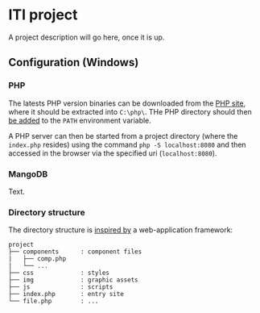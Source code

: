 # ITI project

A project description will go here, once it is up.

## Configuration (Windows)

### PHP

The latests PHP version binaries can be downloaded from the [PHP site][1], where it should be extracted into `C:\php\`. THe PHP directory should then [be added][2] to the `PATH` environment variable.

A PHP server can then be started from a project directory (where the `index.php` resides) using the command `php -S localhost:8080` and then accessed in the browser via the specified uri (`localhost:8080`).

### MangoDB

Text.

### Directory structure

The directory structure is [inspired by][3] a web-application framework:

```
project
├── components      : component files
|   ├── comp.php
|   └── ...
├── css             : styles
├── img             : graphic assets
├── js              : scripts
├── index.php       : entry site
└── file.php        : ...
```

<!-- links -->

[1]: https://windows.php.net/download
[2]: https://www.forevolve.com/en/articles/2016/10/27/how-to-add-your-php-runtime-directory-to-your-windows-10-path-environment-variable/
[3]: https://medium.com/@nmayurashok/file-and-folder-structure-for-web-development-8c5c83810a5



